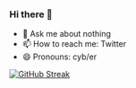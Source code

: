 ### Hi there 👋


- 💬 Ask me about nothing
- 📫 How to reach me: Twitter
- 😄 Pronouns: cyb/er

[![GitHub Streak](http://github-readme-streak-stats.herokuapp.com?user=ocbrollingpaper&theme=nightowl&hide_border=true&date_format=M%20j%5B%2C%20Y%5D)](https://git.io/streak-stats)
